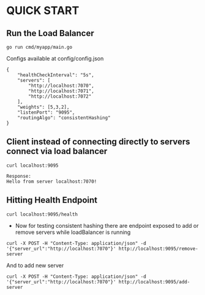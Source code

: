 # QUICK START

## Run the Load Balancer
```
go run cmd/myapp/main.go
```

Configs available at config/config.json
```
{
    "healthCheckInterval": "5s",
    "servers": [
        "http://localhost:7070",
        "http://localhost:7071",
        "http://localhost:7072"
    ],
    "weights": [5,3,2],
    "listenPort": "9095",
    "routingAlgo": "consistentHashing"
}
```

## Client instead of connecting directly to servers connect via load balancer

```
curl localhost:9095

Response:
Hello from server localhost:7070!
```

## Hitting Health Endpoint
```
curl localhost:9095/health
```

- Now for testing consistent hashing there are endpoint exposed to add or remove servers while loadBalancer is running

```
curl -X POST -H "Content-Type: application/json" -d '{"server_url":"http://localhost:7070"}' http://localhost:9095/remove-server
```

And to add new server
```
curl -X POST -H "Content-Type: application/json" -d '{"server_url":"http://localhost:7070"}' http://localhost:9095/add-server
```